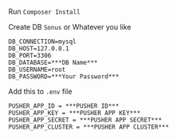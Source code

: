 Run `Composer Install`

Create DB `Sonus` or Whatever you like

```
DB_CONNECTION=mysql
DB_HOST=127.0.0.1
DB_PORT=3306
DB_DATABASE=***DB Name***
DB_USERNAME=root
DB_PASSWORD=***Your Password***
```

Add this to `.env` file

```
PUSHER_APP_ID = ***PUSHER ID***
PUSHER_APP_KEY = ***PUSHER APP KEY***
PUSHER_APP_SECRET = ***PUSHER APP SECRET***
PUSHER_APP_CLUSTER = ***PUSHER APP CLUSTER***
```
